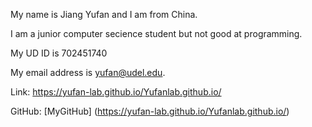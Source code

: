 My name is Jiang Yufan and I am from China.

I am a junior computer secience student but not good at programming.

My UD ID is 702451740

My email address is yufan@udel.edu.

Link: https://yufan-lab.github.io/Yufanlab.github.io/

GitHub: [MyGitHub]
(https://yufan-lab.github.io/Yufanlab.github.io/)
